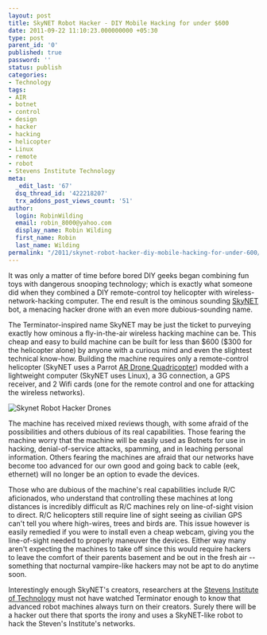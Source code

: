 ```yaml
---
layout: post
title: SkyNET Robot Hacker - DIY Mobile Hacking for under $600
date: 2011-09-22 11:10:23.000000000 +05:30
type: post
parent_id: '0'
published: true
password: ''
status: publish
categories:
- Technology
tags:
- AIR
- botnet
- control
- design
- hacker
- hacking
- helicopter
- Linux
- remote
- robot
- Stevens Institute Technology
meta:
  _edit_last: '67'
  dsq_thread_id: '422218207'
  trx_addons_post_views_count: '51'
author:
  login: RobinWilding
  email: robin_8000@yahoo.com
  display_name: Robin Wilding
  first_name: Robin
  last_name: Wilding
permalink: "/2011/skynet-robot-hacker-diy-mobile-hacking-for-under-600/"
---
```

<p>It was only a matter of time before bored DIY geeks began combining fun toys with dangerous snooping technology; which is exactly what someone did when they combined a DIY remote-control toy helicopter with wireless-network-hacking computer. The end result is the ominous sounding <a href="https://db.usenix.org/events/woot11/tech/final_files/Reed.pdf">SkyNET</a> bot, a menacing hacker drone with an even more dubious-sounding name. </p>
<p>The Terminator-inspired name SkyNET may be just the ticket to purveying exactly how ominous a fly-in-the-air wireless hacking machine can be. This cheap and easy to build machine can be built for less than $600 ($300 for the helicopter alone) by anyone with a curious mind and even the slightest technical know-how. Building the machine requires only a remote-control helicopter (SkyNET uses a Parrot <a href="http://ardrone.parrot.com/">AR Drone Quadricopter</a>) modded with a lightweight computer (SkyNET uses Linux), a 3G connection, a GPS receiver,  and 2 Wifi cards (one for the remote control and one for attacking the wireless networks).</p>

<p><img src="/static/2011/09/skynet-drone.jpg" alt="Skynet Robot Hacker Drones" /></p>
<p>The machine has received mixed reviews though, with some afraid of the possibilities and others dubious of its real capabilities. Those fearing the machine worry that the machine will be easily used as Botnets for use in hacking, denial-of-service attacks, spamming, and in leaching personal information.  Others fearing the machines are afraid that our networks have become too advanced for our own good and going back to cable (eek, ethernet) will no longer be an option to evade the devices.</p>
<p>Those who are dubious of the machine's real capabilities include R/C aficionados, who understand that controlling these machines at long distances is incredibly difficult as R/C machines rely on line-of-sight vision to direct. R/C helicopters still require line of sight seeing as civilian GPS can't tell you where high-wires, trees and birds are. This issue however is easily remedied if you were to install even a cheap webcam, giving you the line-of-sight needed to properly maneuver the devices. Either way many aren't expecting the machines to take off since this would require hackers to leave the comfort of their parents basement and be out in the fresh air -- something that  nocturnal vampire-like hackers may not be apt to do anytime soon.</p>
<p>Interestingly enough SkyNET's creators, researchers at the <a href="http://www.stevens.edu/">Stevens Institute of Technology</a> must not have watched Terminator enough to know that advanced robot machines always turn on their creators. Surely there will be a hacker out there that sports the irony and uses a SkyNET-like robot to hack the Steven's Institute's networks.</p>
